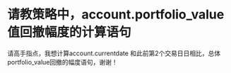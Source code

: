 # 请教策略中，account.portfolio_value值回撤幅度的计算语句

请高手指点，我想计算account.currentdate 和此前第2个交易日日相比，总体portfolio_value回撤的幅度语句，谢谢！